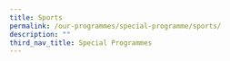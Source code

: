 ```yaml
---
title: Sports
permalink: /our-programmes/special-programme/sports/
description: ""
third_nav_title: Special Programmes
---
```

